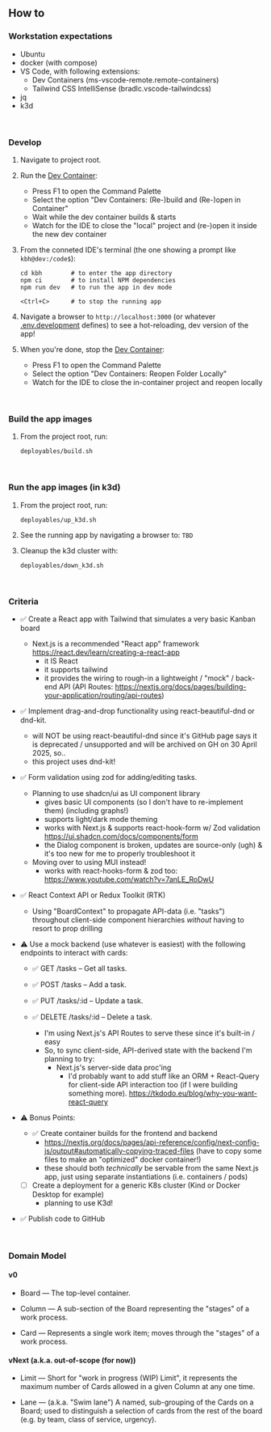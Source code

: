 ## How to ##

### Workstation expectations ###

- Ubuntu
- docker (with compose)
- VS Code, with following extensions:
  - Dev Containers (ms-vscode-remote.remote-containers)
  - Tailwind CSS IntelliSense (bradlc.vscode-tailwindcss)
- jq
- k3d


&nbsp;

### Develop ###

1. Navigate to project root.

1. Run the [Dev Container](https://code.visualstudio.com/docs/devcontainers/containers):
    - Press F1 to open the Command Palette
    - Select the option "Dev Containers: (Re-)build and (Re-)open in Container"
    - Wait while the dev container builds & starts
    - Watch for the IDE to close the "local" project and (re-)open it inside the new dev container

1. From the conneted IDE's terminal (the one showing a prompt like `kbh@dev:/code$`):
    ```
    cd kbh        # to enter the app directory
    npm ci        # to install NPM dependencies
    npm run dev   # to run the app in dev mode

    <Ctrl+C>      # to stop the running app
    ```

1. Navigate a browser to `http://localhost:3000` (or whatever [.env.development](./kbh/.env.development) defines) to see a hot-reloading, dev version of the app!

1. When you're done, stop the [Dev Container](https://code.visualstudio.com/docs/devcontainers/containers):
    - Press F1 to open the Command Palette
    - Select the option "Dev Containers: Reopen Folder Locally"
    - Watch for the IDE to close the in-container project and reopen locally


&nbsp;

### Build the app images ###

1. From the project root, run:
    ```
    deployables/build.sh
    ```


&nbsp;

### Run the app images (in k3d) ###

1. From the project root, run:
    ```
    deployables/up_k3d.sh
    ```

1. See the running app by navigating a browser to: `TBD`

1. Cleanup the k3d cluster with:
    ```
    deployables/down_k3d.sh
    ```

&nbsp;

### Criteria ###

- ✅ Create a React app with Tailwind that simulates a very basic Kanban board
  - Next.js is a recommended "React app" framework
    https://react.dev/learn/creating-a-react-app
    - it IS React
    - it supports tailwind
    - it provides the wiring to rough-in a lightweight / "mock" / back-end API
      (API Routes: https://nextjs.org/docs/pages/building-your-application/routing/api-routes)

- ✅ Implement drag-and-drop functionality using react-beautiful-dnd or dnd-kit.
  - will NOT be using react-beautiful-dnd since it's GitHub page says it is deprecated / unsupported and will be archived on GH on 30 April 2025, so..
  - this project uses dnd-kit!

- ✅ Form validation using zod for adding/editing tasks.
  - Planning to use shadcn/ui as UI component library
    - gives basic UI components (so I don't have to re-implement them) (including graphs!)
    - supports light/dark mode theming
    - works with Next.js & supports react-hook-form w/ Zod validation
      https://ui.shadcn.com/docs/components/form
    - the Dialog component is broken, updates are source-only (ugh) & it's too new for me to properly troubleshoot it
  - Moving over to using MUI instead!
    - works with react-hooks-form & zod too: https://www.youtube.com/watch?v=7anLE_RoDwU

- ✅ React Context API or Redux Toolkit (RTK)
  - Using "BoardContext" to propagate API-data (i.e. "tasks") throughout client-side
    component hierarchies _without_ having to resort to prop drilling

- ⚠️ Use a mock backend (use whatever is easiest) with the following endpoints to interact with cards:
  - ✅ GET /tasks – Get all tasks.
  - ✅ POST /tasks – Add a task.
  - ✅ PUT /tasks/:id – Update a task.
  - ✅ DELETE /tasks/:id – Delete a task.

    - I'm using Next.js's API Routes to serve these since it's built-in / easy
    - So, to sync client-side, API-derived state with the backend I'm planning to try:
      - Next.js's server-side data proc'ing
        - I'd probably want to add stuff like an ORM + React-Query for client-side API interaction too (if I were building something more).
          https://tkdodo.eu/blog/why-you-want-react-query

- ⚠️ Bonus Points:
  - ✅ Create container builds for the frontend and backend
    - https://nextjs.org/docs/pages/api-reference/config/next-config-js/output#automatically-copying-traced-files
      (have to copy some files to make an "optimized" docker container!)
    - these should both _technically_ be servable from the same Next.js app, just using 
      separate instantiations (i.e. containers / pods)
  - [ ] Create a deployment for a generic K8s cluster (Kind or Docker Desktop for example)
    - planning to use K3d!
  
- ✅ Publish code to GitHub


&nbsp;

### Domain Model ###

#### v0 ####

- Board &mdash; The top-level container.

- Column &mdash; A sub-section of the Board representing the "stages" of a work process.

- Card &mdash; Represents a single work item; moves through the "stages" of a work process.


#### vNext (a.k.a. out-of-scope (for now)) ####

- Limit &mdash; Short for "work in progress (WIP) Limit", it represents the maximum number of Cards allowed in a given Column at any one time.

- Lane &mdash; (a.k.a. "Swim lane") A named, sub-grouping of the Cards on a Board; used to distinguish a selection of cards from the rest of the board (e.g. by team, class of service, urgency).